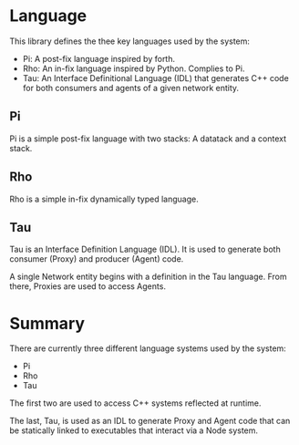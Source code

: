 # Language
This library defines the thee key languages used by the system:
* Pi: A post-fix language inspired by forth.
* Rho: An in-fix language inspired by Python. Complies to Pi.
* Tau: An Interface Definitional Language (IDL) that generates
C++ code for both consumers and agents of a given network entity.

## Pi
Pi is a simple post-fix language with two stacks: A datatack and a 
context stack.

## Rho
Rho is a simple in-fix dynamically typed language.

## Tau
Tau is an Interface Definition Language (IDL). It is used to generate
both consumer (Proxy) and producer (Agent) code.

A single Network entity begins with a definition in the Tau language. 
From there, Proxies are used to access Agents.

# Summary
There are currently three different language systems used by the system:
- Pi
- Rho
- Tau

The first two are used to access C++ systems reflected at runtime. 

The last, Tau, is used as an IDL to generate Proxy and Agent code
that can be statically linked to executables that interact via a Node 
system.

